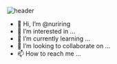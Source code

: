 ![header](https://capsule-render.vercel.app/api?type=rect&height=200&text=Stroke%20Test&fontAlign=70&stroke=00FF00&strokeWidth=3)


- 👋 Hi, I’m @nuriring
- 👀 I’m interested in ...
- 🌱 I’m currently learning ...
- 💞️ I’m looking to collaborate on ...
- 📫 How to reach me ...

<!---
nuriring/nuriring is a ✨ special ✨ repository because its `README.md` (this file) appears on your GitHub profile.
You can click the Preview link to take a look at your changes.
--->
